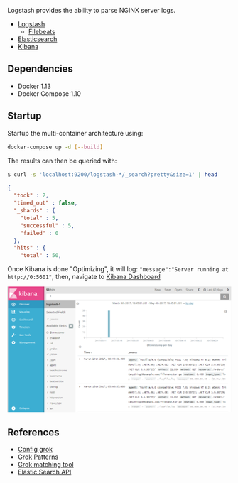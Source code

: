 
Logstash provides the ability to parse NGINX server logs. 

* [Logstash](https://www.elastic.co/guide/en/logstash/current/docker.html)
  * [Filebeats](https://www.elastic.co/guide/en/logstash/current/plugins-inputs-beats.html)
* [Elasticsearch](https://www.elastic.co/guide/en/elasticsearch/reference/current/docker.html)
* [Kibana](https://www.elastic.co/guide/en/kibana/current/docker.html)

## Dependencies

* Docker 1.13
* Docker Compose 1.10

## Startup


Startup the multi-container architecture using:

```bash
docker-compose up -d [--build]
```

The results can then be queried with: 
```bash
$ curl -s 'localhost:9200/logstash-*/_search?pretty&size=1' | head
```
```json
{
  "took" : 2,
  "timed_out" : false,
  "_shards" : {
    "total" : 5,
    "successful" : 5,
    "failed" : 0
  },
  "hits" : {
    "total" : 50,
```

Once Kibana is done "Optimizing", it will log: `"message":"Server running at http://0:5601"`,
then, navigate to [Kibana Dashboard](http://localhost:5601/app/kibana)


![Kibana Dashboard](docs/kibana_visual_example.png)

## References

* [Config grok](https://www.elastic.co/guide/en/logstash/5.2/plugins-filters-grok.html)
* [Grok Patterns](https://github.com/elastic/logstash/blob/v1.4.2/patterns/grok-patterns)
* [Grok matching tool](http://grokconstructor.appspot.com/do/match)
* [Elastic Search API](https://www.elastic.co/guide/en/elasticsearch/reference/1.4/search.html)

